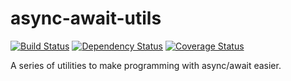 # async-await-utils

[![Build Status][travis-image]][travis-url] [![Dependency Status][daviddm-image]][daviddm-url] [![Coverage Status][coverage-image]][coverage-url]

A series of utilities to make programming with async/await easier.

[travis-image]: https://travis-ci.org/masotime/async-await-utils.svg?branch=master
[travis-url]: https://travis-ci.org/masotime/async-await-utils
[daviddm-image]: https://david-dm.org/masotime/async-await-utils.svg?theme=shields.io
[daviddm-url]: https://david-dm.org/masotime/async-await-utils
[coverage-image]: https://coveralls.io/repos/github/masotime/async-await-utils/badge.svg?branch=master
[coverage-url]: https://coveralls.io/github/masotime/async-await-utils?branch=master